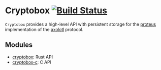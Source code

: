 # Cryptobox [![Build Status](https://travis-ci.org/romanb/cryptobox.svg?branch=develop)](https://travis-ci.org/romanb/cryptobox)

`Cryptobox` provides a high-level API with persistent storage for the
[proteus](https://github.com/twittner/proteus) implementation of the
[axolotl](https://github.com/trevp/axolotl/wiki) protocol.

## Modules

  * [cryptobox](cryptobox): Rust API
  * [cryptobox-c](cryptobox-c/README.md): C API
